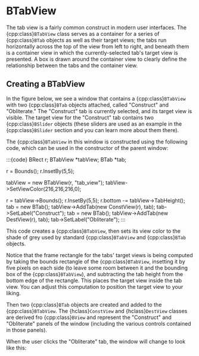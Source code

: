 # BTabView

The tab view is a fairly common construct in modern user interfaces. The
{cpp:class}`BTabView` class serves as a container for a series of
{cpp:class}`BTab` objects as well as their target views; the tabs run
horizontally across the top of the view from left to right, and beneath
them is a container view in which the currently-selected tab's target view
is presented. A box is drawn around the container view to clearly define
the relationship between the tabs and the container view.

## Creating a BTabView

In the figure below, we see a window that contains a {cpp:class}`BTabView`
with two {cpp:class}`BTab` objects attached, called "Construct" and
"Obliterate." The "Construct" tab is currently selected, and its target
view is visible. The target view for the "Construct" tab contains two
{cpp:class}`BSlider` objects (these sliders are used as an example in the
{cpp:class}`BSlider` section and you can learn more about them there).



The {cpp:class}`BTabView` in this window is constructed using the
following code, which can be used in the constructor of the parent window:

:::{code}
BRect r;
BTabView *tabView;
BTab *tab;

r = Bounds();
r.InsetBy(5,5);

tabView = new BTabView(r, "tab_view");
tabView->SetViewColor(216,216,216,0);

r = tabView->Bounds();
r.InsetBy(5,5);
r.bottom -= tabView->TabHeight();
tab = new BTab();
tabView->AddTab(new ConstView(r), tab);
tab->SetLabel("Construct");
tab = new BTab();
tabView->AddTab(new DestView(r), tab);
tab->SetLabel("Obliterate");
:::

This code creates a {cpp:class}`BTabView`, then sets its view color to the
shade of grey used by standard {cpp:class}`BTabView` and {cpp:class}`BTab`
objects.

Notice that the frame rectangle for the tabs' target views is being
computed by taking the bounds rectangle of the {cpp:class}`BTabView`,
insetting it by five pixels on each side (to leave some room between it and
the bounding box of the {cpp:class}`BTabView`), and subtracting the tab
height from the bottom edge of the rectangle. This places the target view
inside the tab view. You can adjust this computation to position the target
view to your liking.

Then two {cpp:class}`BTab` objects are created and added to the
{cpp:class}`BTabView`. The {hclass}`ConstView` and {hclass}`DestView`
classes are derived fro {cpp:class}`BView` and represent the "Construct"
and "Obliterate" panels of the window (including the various controls
contained in those panels).

When the user clicks the "Obliterate" tab, the window will change to look
like this:


